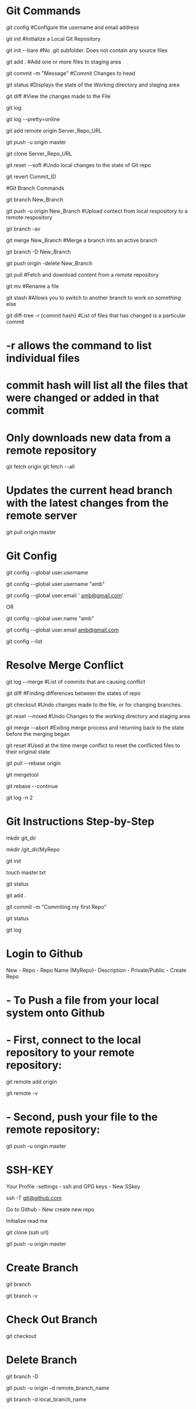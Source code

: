 # Git Commands
git config									#Configure the username and email address

git init  									#Initialize a Local Git Repository

git init --bare									#No .git subfolder. Does not contain any source files

git add . 									#Add one or more files to staging area

git commit -m "Message" 							#Commit Changes to head

git status									#Displays the state of the Working directory and staging area

git diff 										#View the changes made to the File

git log

git log --pretty=online

git add remote origin Server_Repo_URL

git push -u origin master

git clone Server_Repo_URL

git reset --soft 			#Undo local changes to the state of Git repo

git revert Commit_ID

#Git Branch Commands

git branch New_Branch

git push -u origin New_Branch	#Upload contect from local respository to a remote respository

git branch -av

git merge New_Branch		#Merge a branch into an active branch

git branch -D New_Branch

git push origin -delete New_Branch

git pull					#Fetch and download content from a remote repository

git mv						#Rename a file

git stash 					#Allows you to switch to another branch to work on something else

git diff-tree -r {commit hash} 		#List of files that has changed is a particular commit

# -r allows the command to list individual files

# commit hash will list all the files that were changed or added in that commit

# Only downloads new data from a remote repository
git fetch origin 
git fetch --all

# Updates the current head branch with the latest changes from the remote server
git pull origin master

# Git Config
git config --global user.username <github username>
  
git config --global user.username  "amb"
  
git config --global user.email ' amb@gmail.com'
  
OR
  
git config --global user.name  "amb"
  
git config --global user.email  amb@gmail.com

git config --list

# Resolve Merge Conflict
git log --merge 			    #List of commits that are causing conflict
  
git diff					        #Finding differences between the states of repo
  
git checkout			    	  #Undo changes made to the file, or for changing branches. 
  
git reset --mixed 			  #Undo Changes to the working directory and staging area
  
git merge --abort			    #Exiting merge process and returning back to the state before the merging began
  
git reset					        #Used at the time merge conflict to reset the conflicted files to their original state
  
git pull --rebase origin <branchname>
  
git mergetool
  
git rebase --continue
  
git log -n 2


# Git Instructions Step-by-Step
mkdir git_dir
  
mkdir /git_dir/MyRepo
  
git init
  
touch master.txt
  
git status
  
git add .
  
git commit -m "Commiting my first Repo"
  
git status
  
git log

# Login to Github
New - Repo - Repo Name (MyRepo)- Description - Private/Public - Create Repo

# - To Push a file from your local system onto Github
# - First, connect to the local repository to your remote repository:
git remote add origin <copied web address>
	
git remote -v
	
# - Second, push your file to the remote repository:
git push -u origin master

# SSH-KEY
Your Profile -settings - ssh and GPG keys - New SSkey
	
ssh -T git@github.com
	
Go to Github - New create new repo
	
Initialize read me
	
git clone (ssh url)
	
git push -u origin master

# Create Branch
git branch <branchname>
	
git branch -v

# Check Out Branch
git checkout <branchname>

# Delete Branch
git branch -D <branchname>
	
git push -u origin -d remote_branch_name
	
git branch -d  local_branch_name
